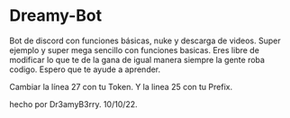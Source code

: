 # Dreamy-Bot
Bot de discord con funciones básicas, nuke y descarga de videos.
Super ejemplo y super mega sencillo con funciones basicas.
Eres libre de modificar lo que te de la gana de igual manera siempre la gente roba codigo.
Espero que te ayude a aprender.

Cambiar la línea 27 con tu Token.
Y la linea 25 con tu Prefix.

hecho por Dr3amyB3rry.
10/10/22.
